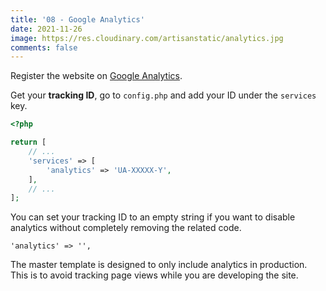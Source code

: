 ```yaml
---
title: '08 - Google Analytics'
date: 2021-11-26
image: https://res.cloudinary.com/artisanstatic/analytics.jpg
comments: false
---
```

Register the website on [Google Analytics](https://analytics.google.com/analytics/web).

Get your **tracking ID**, go to `config.php` and add your ID under the `services` key.

```php
<?php

return [
    // ...
    'services' => [
        'analytics' => 'UA-XXXXX-Y',
    ],
    // ...
];
```

You can set your tracking ID to an empty string if you want to disable analytics without completely removing the related code.

```
'analytics' => '',
```

The master template is designed to only include analytics in production. This is to avoid tracking page views while you are developing the site.
